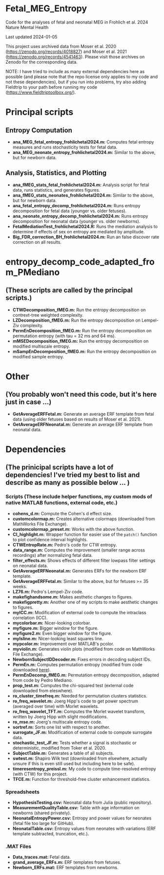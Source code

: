  # Fetal_MEG_Entropy
Code for the analyses of fetal and neonatal MEG in Frohlich et al. 2024 Nature Mental Health

Last updated 2024-01-05

This project uses archived data from Moser et al. 2020 (https://zenodo.org/records/4018827) and Moser et al. 2021 (https://zenodo.org/records/4541463). Please visit those archives on Zenodo for the corresponding data. 

NOTE: I have tried to include as many external dependencies here as possible (and please note that the repo license only applies to my code and not these dependencies), but if you run into problems, try also adding Fieldtrip to your path before running my code (https://www.fieldtriptoolbox.org/). 

# Principal scripts

## Entropy Computation

- **ana_MEG_fetal_entropy_frohlichetal2024.m:** Computes fetal entropy measures and runs stochasticity tests for fetal data.
- **ana_MEG_neonate_entropy_frohlichetal2024.m:** Similar to the above, but for newborn data.

## Analysis, Statistics, and Plotting

- **ana_fMEG_stats_fetal_frohlichetal2024.m:** Analysis script for fetal data, runs statistics, and generates figures.
- **ana_fMEG_stats_neonates_frohlichetal2024.m:** Similar to the above, but for newborn data.
- **ana_fetal_entropy_decomp_frohlichetal2024.m:** Runs entropy decomposition for fetal data (younger vs. older fetuses).
- **ana_neonate_entropy_decomp_frohlichetal2024.m:** Runs entropy decomposition for neonatal data (younger vs. older newborns).
- **FetalMediationTest_frohlichetal2024.R:** Runs the mediation analysis to determine if effects of sex on entropy are mediated by amplitude.
-  **Big_FDR_correction_BH_frohlichetal2024.m:** Run an false discover rate correction on all results.
  
# entropy_decomp_code_adapted_from_PMediano
## (These scripts are called by the principal scripts.) 

- **CTWDecomposition_fMEG.m:** Run the entropy decomposition on contrext-tree weighted complexity.
- **LZDecomposition_fMEG.m:** Run the entropy decomposition on Lempel-Ziv complexity.
- **PermEnDecomposition_fMEG.m:** Run the entropy decomposition on permutation entropy (with tau = 32 ms and 64 ms).
- **mMSEDecomposition_fMEG.m:** Run the entropy decomposition on modified multiscale entropy.
- **mSampEnDecomposition_fMEG.m:** Run the entropy decomposition on modified sample entropy.

# Other
## (You probably won't need this code, but it's here just in case ...)

- **GetAverageERFFetal.m:** Generate an average ERF template from fetal data (using older fetuses based on results of Moser et al. 2021).
- **GetAverageERFNeonatal.m:** Generate an average ERF template from neonatal data. 

# Dependencies
## (The prinicipal scripts have a lot of dependencies! I've tried my best to list and describe as many as possible below ... )

### Scripts (These include helper functions, my custom mods of native MATLAB functions, external code, etc.)

- **cohens_d.m:** Compute the Cohen's d effect size.
- **customcolormap.m:** Creates alternative colormaps (downloaded from MathWorks File Exchange).
- **customcolormap_preset.m:** Works with the above function.
- **CI_highlight.m:** Wrapper function for easier use of the `patch()` function to plot confidence interval highlights.
- **CTWEntropRate.m:** Pedro's code for CTW entropy.
- **data_range.m:** Computes the improvement (smaller range across recordings) after normalizing fetal data.
- **filter_effects.m:** Shows effects of different filter lowpass filter settings on neonatal data. 
- **GetAverageERFNeonatal.m:** Generates ERFs for the newborn ERF template.
- **GetAverageERFFetal.m:** Similar to the above, but for fetuses >= 35 weeks.
- **LZ76.m:** Pedro's Lempel-Ziv code.
- **makefighandsome.m:** Makes aesthetic changes to figures.
- **makefigpretty.m:** Another one of my scripts to make aesthetic changes to figures.
- **myICC.m:** Modification of external code to compute the intraclass correlation (ICC).
- **mycolorbar.m:** Nicer-looking colorbar.
- **myfigure.m:** Bigger window for the figure.
- **myfigure2.m:** Even bigger window for the figure.
- **mylsline.m:** Nicer-looking least squares line.
- **mypcolor.m:** Improvement over MATLAB's pcolor.
- **myviolin.m:** Generates violin plots (modified from code on MathWorks File Exchange).
- **NewbornSubjectIDDecoder.m:** Fixes errors in decoding subject IDs.
- **PermEn.m:** Computes permutation entropy (modified from code downloaded [here](https://de.mathworks.com/matlabcentral/fileexchange/37289-permutation-entropy)).
- **PermEnDecomp_fMEG.m:** Permutation entropy decomposition, adapted from code by Pedro Mediano.
- **prop_test.m:** Computes the chi-squared test (external code downloaded from eleswhere). 
- **ro_cluster_timefreq.m:** Needed for permutation clusters statistics.
- **ro_freq_wavelet.m:** Joerg Hipp's code to get power spectrum (averaged over time) with Morlet wavelets.
- **ro_freq_wavelet_TFT.m:** Computes the Morlet wavelet transform, written by Joerg Hipp with slight modifications.
- **ro_mse.m:** Joerg's multiscale entropy code.
- **sortref.m:** Sorts one list with respect to another.
- **surrogate_JF.m:** Modification of external code to compute surrogate data.
- **stochastic_test_JF.m:** Tests whether a signal is stochastic or deterministic, modified from Toker et al. 2020.
- **SubjectTable.m:** Generates a table of all subjects.
- **swtest.m:** Shapiro Wilk test (downloaded from elsewhere, actually unsure if this is even still used but including here to be safe).
- **timeresentropy_preissl.m:** My code to compute time-resolved entropy (with CTW) for this project. 
- **TFCE.m:** Function for threshold-free cluster enhancement statistics.

### Spreadsheets

- **HypothesisTesting.csv:** Neonatal data from Julia (public repository).
- **MeasurementQualityTable.csv:** Table with age information on newborns (shared privately).
- **NeonatalEntropyPower.csv:** Entropy and power values for neonates (fetal file too large for GitHub).
- **NeonatalTable.csv:** Entropy values from neonates with variations (ERF template   subtracted, truncation, etc.).

### .MAT Files

- **Data_traces.mat:** Fetal data.
- **grand_average_ERFs.m:** ERF templates from fetuses.
- **Newborn_ERFs.mat:** ERF templates from newborns.


